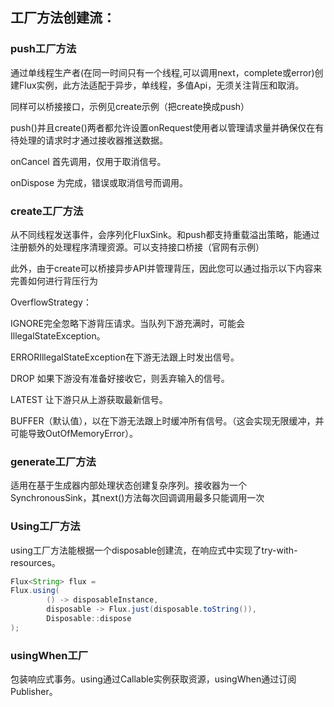 ## 工厂方法创建流：

### push工厂方法

通过单线程生产者(在同一时间只有一个线程,可以调用next，complete或error)创建Flux实例，此方法适配于异步，单线程，多值Api，无须关注背压和取消。

同样可以桥接接口，示例见create示例（把create换成push）

push()并且create()两者都允许设置onRequest使用者以管理请求量并确保仅在有待处理的请求时才通过接收器推送数据。

onCancel 首先调用，仅用于取消信号。

onDispose 为完成，错误或取消信号而调用。

### create工厂方法

从不同线程发送事件，会序列化FluxSink。和push都支持重载溢出策略，能通过注册额外的处理程序清理资源。可以支持接口桥接（官网有示例）

此外，由于create可以桥接异步API并管理背压，因此您可以通过指示以下内容来完善如何进行背压行为

OverflowStrategy：

IGNORE完全忽略下游背压请求。当队列下游充满时，可能会IllegalStateException。

ERRORIllegalStateException在下游无法跟上时发出信号。

DROP 如果下游没有准备好接收它，则丢弃输入的信号。

LATEST 让下游只从上游获取最新信号。

BUFFER（默认值），以在下游无法跟上时缓冲所有信号。（这会实现无限缓冲，并可能导致OutOfMemoryError）。

### generate工厂方法

适用在基于生成器内部处理状态创建复杂序列。接收器为一个 SynchronousSink，其next()方法每次回调调用最多只能调用一次

### Using工厂方法

using工厂方法能根据一个disposable创建流，在响应式中实现了try-with-resources。
```java
Flux<String> flux =
Flux.using(
        () -> disposableInstance, 
        disposable -> Flux.just(disposable.toString()), 
        Disposable::dispose 
);
```

### usingWhen工厂

包装响应式事务。using通过Callable实例获取资源，usingWhen通过订阅Publisher。
